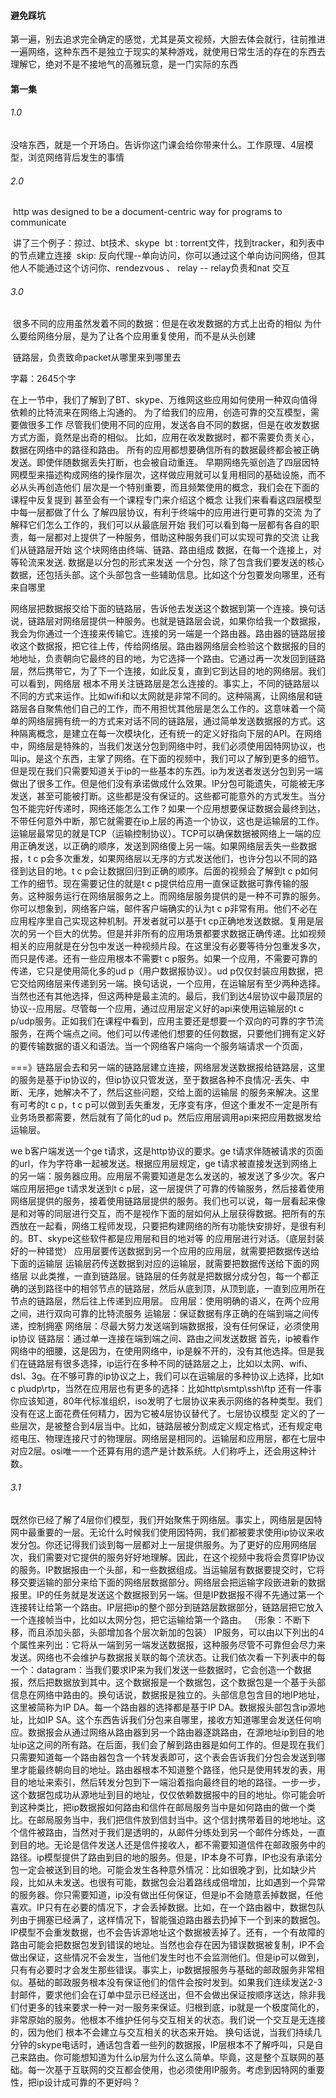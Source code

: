 #### 避免踩坑

​		第一遍，别去追求完全确定的感觉，尤其是英文视频，大胆去体会就行，往前推进一遍
​		网络，这种东西不是独立于现实的某种游戏，就使用日常生活的存在的东西去理解它，绝对不是不接地气的高雅玩意，是一门实际的东西

#### 第一集

###### 1.0

​		没啥东西，就是一个开场白。告诉你这门课会给你带来什么。工作原理、4层模型，浏览网络背后发生的事情

###### 2.0

​	http was designed to be a document-centric way for programs to communicate

​	讲了三个例子：掠过、bt技术、skype
​	bt : torrent文件，找到tracker，和列表中的节点建立连接
​	skip: 反向代理--单向访问，你可以通过这个单向访问网络，但其他人不能通过这个访问你、rendezvous 、 relay  -- relay负责和nat 交互

###### 3.0

​		很多不同的应用虽然发着不同的数据：但是在收发数据的方式上出奇的相似
​		为什么要给网络分层，是为了让各个应用重复使用，而不是从头创建

​		链路层，负责致命packet从哪里来到哪里去

字幕：2645个字

​		在上一节中，我们了解到了BT、skype、万维网这些应用如何使用一种双向值得依赖的比特流来在网络上沟通的。
为了给我们的应用，创造可靠的交互模型，需要做很多工作
尽管我们使用不同的应用，发送各自不同的数据，但是在收发数据方式方面，竟然是出奇的相似。
比如，应用在收发数据时，都不需要负责关心，数据在网络中的路径和路由。
所有的应用都想要确信所有的数据最终都会被正确发送。即使伴随数据丢失打断，也会被自动重连。
早期网络先驱创造了四层因特网模型来描述构成网络的操作层次，这样做应用就可以复用相同的基础设施，而不必从头再创造他们
层次是一个特别重要，而且频繁使用的概念，我们会在下面的课程中反复提到
甚至会有一个课程专门来介绍这个概念
让我们来看看这四层模型中每一层都做了什么
了解四层协议，有利于终端中的应用进行更可靠的交流
为了解释它们怎么工作的，我们可以从最底层开始
我们可以看到每一层都有各自的职责，每一层都对上提供了一种服务，借助这种服务我们可以实现可靠的交流
让我们从链路层开始
这个块网络由终端、链路、路由组成
数据，在每一个连接上，对等轮流来发送.
数据是以分包的形式来发送
一个分包，除了包含我们要发送的核心数据，还包括头部。这个头部包含一些辅助信息。比如这个分包要发向哪里，还有来自哪里

网络层把数据报交给下面的链路层，告诉他去发送这个数据到第一个连接。换句话说，链路层对网络层提供一种服务。也就是链路层会说，如果你给我一个数据报，我会为你通过一个连接来传输它。连接的另一端是一个路由器。路由器的链路层接收这个数据报，把它往上传，传给网络层。路由器网络层会检验这个数据报的目的地地址，负责朝向它最终的目的地，为它选择一个路由。它通过再一次发回到链路层，然后携带它，为了下一个连接，如此反复，直到它到达目的地的网络层。我们可以看到，网络层 根本不用关注链路层是怎么连接的。事实上，不同的链路层以不同的方式来运作。比如wifi和以太网就是非常不同的。这种隔离，让网络层和链路层各自聚焦他们自己的工作，而不用担忧其他层是怎么工作的。这意味着一个简单的网络层拥有统一的方式来对话不同的链路层，通过简单发送数据报的方式。这种隔离概念，是建立在每一次模块化，还有统一的定义好指向下层的API。在网络中，网络层是特殊的，当我们发送分包到网络中时，我们必须使用因特网协议，也叫ip。是这个东西，主掌了网络。在下面的视频中，我们可以了解到更多的细节。但是现在我们只需要知道关于ip的一些基本的东西。ip为发送者发送分包到另一端做出了很多工作。但是他们没有承诺做成什么效果。IP分包可能遗失，可能被无序发送，甚至可能被打断。这些都是没有保证的。这些都可能意外的方式发生。当分包不能完好传递时，网络还能怎么工作？如果一个应用想要保证数据会最终到达，不带任何意外中断，那它就需要在ip上层的再造一个协议，这也是运输层的工作。运输层最常见的就是TCP（运输控制协议）。TCP可以确保数据被网络上一端的应用正确发送，以正确的顺序，发送到网络傻上另一端。如果网络层丢失一些数据报，t c p会多次重发，如果网络层以无序的方式发送他们，也许分包以不同的路径到达目的地。t c p会让数据回归到正确的顺序。后面的视频会了解到t c p如何工作的细节。现在需要记住的就是t c p提供给应用一直保证数据可靠传输的服务。这种服务运行在网络层服务之上。而网络层服务提供的是一种不可靠的服务。你可以想象到，网络客户端，邮件客户端确实的认为t c p非常有用。他们不必在应用程序里自己实现这种机制。开发者就可以基于t cp正确地发送数据。复用是层次的另一个巨大的优势。但是并非所有的应用场景都要求数据正确传递。比如视频相关的应用就是在分包中发送一种视频片段。在这里没有必要等待分包重发多次，而只是传递。还有一些应用根本不需要t c p服务。如果一个应用，不需要可靠的传递，它只是使用简化多的ud p（用户数据报协议）。ud p仅仅封装应用数据，把它交给网络层来传递到另一端。换句话说，一个应用，在运输层有至少两种选择。当然也还有其他选择，但这两种是最主流的。最后，我们到达4层协议中最顶层的协议--应用层。尽管每一个应用，通过应用层定义好的api来使用运输层的t c p/udp服务。正如我们在课程中看到，应用主要还是想要一个双向的可靠的字节流服务，在两个端点之间。他们可以传递他们想要的任何数据，只要他们拥有定义好的要传输数据的语义和语法。当一个网络客户端向一个服务端请求一个页面，

===》链路层会去和另一端的链路层建立连接，网络层发送数据报给链路层，这里的服务是基于ip协议的，但ip协议只管发送，至于数据各种不良情况-丢失、中断、无序，她解决不了，然后这些问题，交给上面的运输层 的服务来解决。这里有可考的t c p，t c p可以做到丢失重发，无序变有序，但这个重发不一定是所有业务场景都需要，然后就有了简化的ud p。然后应用层调用api来把应用数据发给运输层。

we b客户端发送一个ge t请求，这是http协议的要求。ge t请求伴随被请求的页面的url，作为字符串一起被发送。根据应用层规定，ge t请求被直接发送到网络上的另一端：服务器应用。应用层不需要知道是怎么发送的，被发送了多少次。客户端应用层把ge t请求发送到t c p层，这一层提供了可靠的传输服务，然后接着使用网络层提供的服务，接着使用链路层提供的服务。我们也可以说，每一层看起来像是和对等的同层进行交互，而不是视作下面的层如何从上层获得数据。把所有的东西放在一起看，网络工程师发现，只要把构建网络的所有功能快安排好，是很有利的。BT、skype这些软件都是应用层和目的地对等 的应用层进行对话。（底层封装好的一种错觉）
		应用层要传送数据到另一个应用的应用层，就需要把数据传送给下面的运输层
		运输层药传送数据到对应的运输层，就需要把数据传送给下面的网络层
		以此类推，一直到链路层。链路层的任务就是把数据分成分包，每一个都正确的送到路径中的相邻节点的链路层，然后从底到顶，从顶到底，一直到应用所在节点的链路层，然后往上传递到应用层。
		应用层：使用明确的语义，在两个应用之间，进行双向可靠的比特流服务
		运输层：保证数据有序正确的在端到端之间传递，控制拥塞
		网络层：尽最大努力发送端到端数据报，没有任何保证，必须使用ip协议
		链路层：通过单一连接在端到端之间、路由之间发送数据
		首先，ip被看作网络中的细腰，这是因为，在使用网络中，ip是躲不开的，没有其他选择。但是我们在链路层有很多选择，ip运行在多种不同的链路层之上，比如以太网、wifi、dsl、3g。在不够可靠的ip协议之上，我们可以在运输层的多种协议上选择，比如t c p\udp\rtp，当然在应用层也有更多的选择：比如http\smtp\ssh\ftp
		还有一件事你应该知道，80年代标准组织，iso发明了七层协议来表示网络的各种类型。我们没有在这上面花费任何精力，因为它被4层协议替代了。七层协议模型 定义的了一些层次，是被整合到4层当中。比如，链路层被分割成定义规定格式，还有规定电缆电压、物理连接尺寸的物理层。网络层是相同的。运输层和应用层，都在七层中对应2层。osi唯一一个还算有用的遗产是计数系统。人们称呼上，还会用这种计数。 



###### 3.1

​		既然你已经了解了4层你们模型，我们开始聚焦于网络层。事实上，网络层是因特网中最重要的一层。无论什么时候我们使用因特网，我们都被要求使用ip协议来收发分包。你还记得我们谈到每一层都对上一层提供服务。为了更好的应用网络层次，我们需要对它提供的服务好好地理解。因此，在这个视频中我将会贯穿IP协议的服务。
​		IP数据报由一个头部，和一些数据组成。当运输层有数据要提交时，它将移交要运输的部分来给下面的网络层数据部分。网络层会把运输字段嵌进新的数据报里。IP的任务就是发送这个数据报到另一端。但是IP数据报不得不先通过第一个连接转让给第一个路由。IP层把ip的整个部分到链路层数据部分，链路层把它放入一个连接帧当中，比如以太网分包，把它运输给第一个路由。
（形象：不断下移，而且添加头部，头部增加各个层次新加的包装）
​		IP服务，可以由以下列出的4个属性来列出：它将从一端到另一端发送数据报，这种服务尽管不可靠但会尽力来发送。网络也不会维护与数据报关联的每个流状态。让我们依次看一下列表中的每一个：
​			datagram：当我们要求IP来为我们发送一些数据时，它会创造一个数据报，然后把数据放到其中。这个数据报是一个数据包，这个数据包是一个基于头部信息在网络中路由的。换句话说，数据报是独立的。头部信息包含目的地IP地址，这里被简称为IP DA。每一个路由器的选择都是基于IP DA。数据报头部包含ip源地址，比如IP SA。这个东西告诉我们分包来自哪里，接收方知道哪里会发送任何响应。数据报会从通过网络从路由器到另一个路由器逐跳路由，在源地址ip到目的地址ip这之间的所有路。在后面，我们会了解到路由器是如何工作的。但是现在我们只需要知道每一个路由器包含一个转发表即可，这个表会告诉我们分包会发送到哪里才能最终朝向目的地址。路由器根本不知道整个路径，他只是使用转发的表，用目的地址来索引，然后转发分包到下一端沿着指向最终目的地的路径。一步一步，这个数据包成功从源地址到目的地址，仅仅依赖数据报中的目的地址。你可能会听到这种类比，把ip数据报如何路由和信件在邮局服务当中是如何路由的做一个类比。在邮局服务当中，我们把信件放到信封当中。这个信封携带着目的地地址。这个信件被路由，当然对于我们是透明的，从邮件分练处到另一个邮件分练处，一直到目的地。无论是信件发送人还是信件接收人，都不需要知道信件在邮政服务中的路径。ip模型提供了路由到目的地的服务。但是，IP本身不可靠，IP也没有承诺分包一定会被送到目的地。可能会发生各种意外情况：比如很晚才到，比如缺少片段，比如从未发送。也很有可能，数据包会沿着路线成倍增加，比如遇到一个异常的服务器。你只需要知道，ip没有做出任何保证，但是ip不会随意丢掉数据，任他喜欢。IP只有在必要的情况下，才会丢掉数据。比如，在一个路由器中，数据包队列由于拥塞已经满了，这样情况下，智能强迫路由器去扔掉下一个到来的数据包。IP模型不会重发数据，也不会告诉源地址这个数据被丢掉了。还有，一个有故障的路由可能会把数据包发到错误的地址。当然也会存在因为错误数据被复制，IP不会做出保证，这些情况不会发生，当他们发生时也不会监测他们。但是ip可以做到，只有有必要时才会发生那些错误。事实上，ip数据报服务与基础的邮政服务非常相似。基础的邮政服务根本没有保证他们的信件会按时发到。如果我们连续发送2-3封邮件，要求他们会在订单中显示已经送出，但不会做出保证按顺序送达，除非我们付更多的钱来要求一种一对一服务来保证。归根到底，ip就是一个极度简化的，非常原始的服务。他根本不维护任何与交互相关的状态。我们说一个交互是无连接的，因为他们 根本不会建立与交互相关的状态来开始。
​		换句话说，当我们持续几分钟的skype电话时，通话包含着一些列的数据报，IP层根本不了解呼叫，只是自己来路由。你可能想知道为什么ip层为什么这么简单。毕竟，这是整个互联网的基础。每一次基于互联网的交互都会使用，也必须使用IP服务。考虑到因特网的重要性，把ip设计成可靠的不更好吗？